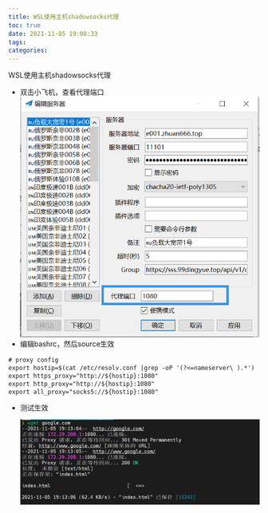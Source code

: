```yaml
---
title: WSL使用主机shadowsocks代理
toc: true
date: 2021-11-05 19:08:33
tags:
categories:
---
```


WSL使用主机shadowsocks代理

<!--more-->

* 双击小飞机，查看代理端口![image-20211105190941817](WSL使用主机shadowsocks代理/image-20211105190941817.png)
* 编辑bashrc，然后source生效

```shell
# proxy config
export hostip=$(cat /etc/resolv.conf |grep -oP '(?<=nameserver\ ).*')
export https_proxy="http://${hostip}:1080"
export http_proxy="http://${hostip}:1080"
export all_proxy="socks5://${hostip}:1080"
```

* 测试生效

  ![image-20211105191349724](WSL使用主机shadowsocks代理/image-20211105191349724.png)

  
